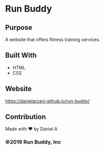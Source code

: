 # Run Buddy

## Purpose
A website that offers fitness training services.

## Built With
* HTML
* CSS

## Website
https://danielarzani.github.io/run-buddy/

## Contribution
Made with ❤️ by Daniel A

### ©️2019 Run Buddy, Inc 
